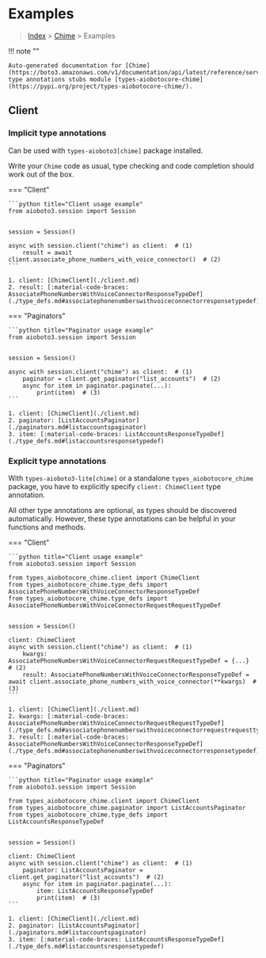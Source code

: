 # Examples

> [Index](../README.md) > [Chime](./README.md) > Examples

!!! note ""

    Auto-generated documentation for [Chime](https://boto3.amazonaws.com/v1/documentation/api/latest/reference/services/chime.html#Chime)
    type annotations stubs module [types-aiobotocore-chime](https://pypi.org/project/types-aiobotocore-chime/).

## Client

### Implicit type annotations

Can be used with `types-aioboto3[chime]` package installed.

Write your `Chime` code as usual,
type checking and code completion should work out of the box.



=== "Client"

    ```python title="Client usage example"
    from aioboto3.session import Session


    session = Session()

    async with session.client("chime") as client:  # (1)
        result = await client.associate_phone_numbers_with_voice_connector()  # (2)
    ```

    1. client: [ChimeClient](./client.md)
    2. result: [:material-code-braces: AssociatePhoneNumbersWithVoiceConnectorResponseTypeDef](./type_defs.md#associatephonenumberswithvoiceconnectorresponsetypedef) 



=== "Paginators"

    ```python title="Paginator usage example"
    from aioboto3.session import Session


    session = Session()

    async with session.client("chime") as client:  # (1)
        paginator = client.get_paginator("list_accounts")  # (2)
        async for item in paginator.paginate(...):
            print(item)  # (3)
    ```

    1. client: [ChimeClient](./client.md)
    2. paginator: [ListAccountsPaginator](./paginators.md#listaccountspaginator)
    3. item: [:material-code-braces: ListAccountsResponseTypeDef](./type_defs.md#listaccountsresponsetypedef) 




### Explicit type annotations

With `types-aioboto3-lite[chime]`
or a standalone `types_aiobotocore_chime` package, you have to explicitly specify
`client: ChimeClient` type annotation.

All other type annotations are optional, as types should be discovered automatically.
However, these type annotations can be helpful in your functions and methods.


=== "Client"

    ```python title="Client usage example"
    from aioboto3.session import Session

    from types_aiobotocore_chime.client import ChimeClient
    from types_aiobotocore_chime.type_defs import AssociatePhoneNumbersWithVoiceConnectorResponseTypeDef
    from types_aiobotocore_chime.type_defs import AssociatePhoneNumbersWithVoiceConnectorRequestRequestTypeDef


    session = Session()

    client: ChimeClient
    async with session.client("chime") as client:  # (1)
        kwargs: AssociatePhoneNumbersWithVoiceConnectorRequestRequestTypeDef = {...}  # (2)
        result: AssociatePhoneNumbersWithVoiceConnectorResponseTypeDef = await client.associate_phone_numbers_with_voice_connector(**kwargs)  # (3)
    ```

    1. client: [ChimeClient](./client.md)
    2. kwargs: [:material-code-braces: AssociatePhoneNumbersWithVoiceConnectorRequestRequestTypeDef](./type_defs.md#associatephonenumberswithvoiceconnectorrequestrequesttypedef) 
    3. result: [:material-code-braces: AssociatePhoneNumbersWithVoiceConnectorResponseTypeDef](./type_defs.md#associatephonenumberswithvoiceconnectorresponsetypedef) 



=== "Paginators"

    ```python title="Paginator usage example"
    from aioboto3.session import Session

    from types_aiobotocore_chime.client import ChimeClient
    from types_aiobotocore_chime.paginator import ListAccountsPaginator
    from types_aiobotocore_chime.type_defs import ListAccountsResponseTypeDef


    session = Session()

    client: ChimeClient
    async with session.client("chime") as client:  # (1)
        paginator: ListAccountsPaginator = client.get_paginator("list_accounts")  # (2)
        async for item in paginator.paginate(...):
            item: ListAccountsResponseTypeDef
            print(item)  # (3)
    ```

    1. client: [ChimeClient](./client.md)
    2. paginator: [ListAccountsPaginator](./paginators.md#listaccountspaginator)
    3. item: [:material-code-braces: ListAccountsResponseTypeDef](./type_defs.md#listaccountsresponsetypedef) 




